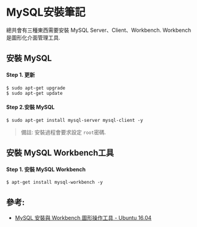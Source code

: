 # MySQL安裝筆記
總共會有三種東西需要安裝 MySQL Server、Client、Workbench. Workbench是圖形化介面管理工具.

## 安裝 MySQL

#### Step 1. 更新
```shell
$ sudo apt-get upgrade
$ sudo apt-get update
```

#### Step 2.安裝 MySQL
```shell
$ sudo apt-get install mysql-server mysql-client -y
```
> 備註: 安裝過程會要求設定 `root`密碼.

## 安裝 MySQL Workbench工具

#### Step 1. 安裝 MySQL Workbench
```shell
$ apt-get install mysql-workbench -y
```

## 參考:
- [MySQL 安裝與 Workbench 圖形操作工具 - Ubuntu 16.04](https://kanchengzxdfgcv.blogspot.com/2017/11/mysql-workbench-ubuntu-1604.html)